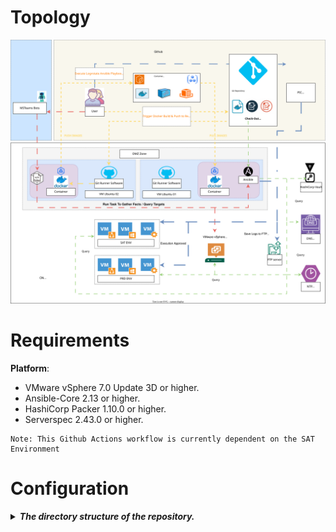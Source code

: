 # Topology

![Topology](picture/diagram.svg)

# Requirements

**Platform**:

- VMware vSphere 7.0 Update 3D or higher.
- Ansible-Core 2.13 or higher.
- HashiCorp Packer 1.10.0 or higher.
- Serverspec 2.43.0 or higher.

```note
Note: This Github Actions workflow is currently dependent on the SAT Environment
```
# Configuration

<details>
   <summary><i><b>The directory structure of the repository.</b></i></summary> 

   ```console
    ├── ansible
    │   ├── ansible.cfg
    │   ├── clear-template.yml
    │   ├── inventories
    │   │   ├── prd-sg1
    │   │   │   ├── group_vars
    │   │   │   │   └── all.yml
    │   │   │   └── hosts
    │   │   └── sat-sg1
    │   │       ├── group_vars
    │   │       │   └── all.yml
    │   │       └── hosts
   ```
</details>
